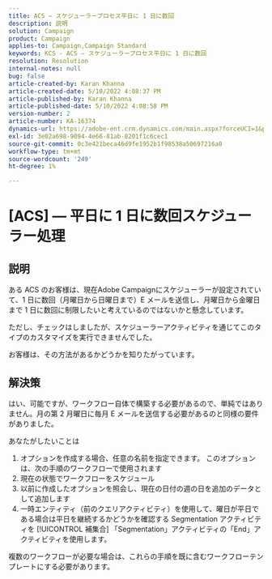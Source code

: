 ```yaml
---
title: ACS — スケジューラープロセス平日に 1 日に数回
description: 説明
solution: Campaign
product: Campaign
applies-to: Campaign,Campaign Standard
keywords: KCS - ACS — スケジューラープロセス平日に 1 日に数回
resolution: Resolution
internal-notes: null
bug: false
article-created-by: Karan Khanna
article-created-date: 5/10/2022 4:08:37 PM
article-published-by: Karan Khanna
article-published-date: 5/10/2022 4:08:58 PM
version-number: 2
article-number: KA-16374
dynamics-url: https://adobe-ent.crm.dynamics.com/main.aspx?forceUCI=1&pagetype=entityrecord&etn=knowledgearticle&id=e4266a6e-7bd0-ec11-a7b5-00224809c556
exl-id: 3e02a698-9094-4e66-81ab-8201f1c6cec1
source-git-commit: 0c3e421beca46d9fe1952b1f98538a50697216a0
workflow-type: tm+mt
source-wordcount: '249'
ht-degree: 1%

---
```


# [ACS]  — 平日に 1 日に数回スケジューラー処理

## 説明


ある ACS のお客様は、現在Adobe Campaignにスケジューラーが設定されていて、1 日に数回（月曜日から日曜日まで）E メールを送信し、月曜日から金曜日まで 1 日に数回に制限したいと考えているのではないかと懸念しています。

ただし、チェックはしましたが、スケジューラーアクティビティを通じてこのタイプのカスタマイズを実行できませんでした。

お客様は、その方法があるかどうかを知りたがっています。


## 解決策


はい、可能ですが、ワークフロー自体で構築する必要があるので、単純ではありません。月の第 2 月曜日に毎月 E メールを送信する必要があるのと同様の要件がありました。

あなたがしたいことは

1. オプションを作成する場合、任意の名前を指定できます。 このオプションは、次の手順のワークフローで使用されます
2. 現在の状態でワークフローをスケジュール
3. 以前に作成したオプションを照会し、現在の日付の週の日を追加のデータとして追加します
4. 一時エンティティ（前のクエリアクティビティ）を使用して、曜日が平日である場合は平日を継続するかどうかを確認する Segmentation アクティビティを [!UICONTROL 補集合] 「Segmentation」アクティビティの「End」アクティビティを使用します。




複数のワークフローが必要な場合は、これらの手順を既に含むワークフローテンプレートにする必要があります。
